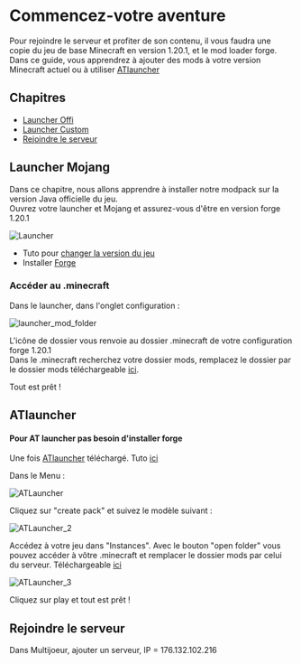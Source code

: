 # Commencez-votre aventure

Pour rejoindre le serveur et profiter de son contenu, il vous faudra une copie du jeu de base Minecraft en version 1.20.1, et le mod loader forge. Dans ce guide, vous apprendrez à ajouter des mods à votre version Minecraft actuel ou à utiliser [ATlauncher](https://atlauncher.com/)

## Chapitres
- [Launcher Offi](#launcher-mojang)
- [Launcher Custom](#atlauncher)
- [Rejoindre le serveur](#rejoindre-le-serveur)

## Launcher Mojang

Dans ce chapitre, nous allons apprendre à installer notre modpack sur la version Java officielle du jeu. <br >
Ouvrez votre launcher et Mojang et assurez-vous d'être en version forge 1.20.1 <br >


![Launcher](https://github.com/McBigProject/Minecraft_Big_Adventure/assets/113355529/5d8bad34-a06d-4348-8401-0c95b040f038) <br >

- Tuto pour [changer la version du jeu](https://shockbyte.com/billing/knowledgebase/189/How-to-Change-Your-Minecraft-Client-Version-on-Java-Edition.html)
- Installer [Forge](https://www.wikihow.com/Install-Minecraft-Forge)

### Accéder au .minecraft

Dans le launcher, dans l'onglet configuration : <br >

![launcher_mod_folder](https://github.com/McBigProject/Minecraft_Big_Adventure/assets/113355529/dea4f78a-1e96-47db-a1af-3d40a4c08708) <br >

L'icône de dossier vous renvoie au dossier .minecraft de votre configuration forge 1.20.1 <br >
Dans le .minecraft recherchez votre dossier mods, remplacez le dossier par le dossier mods téléchargeable [ici](https://github.com/McBigProject/Minecraft_Big_Adventure/tree/c43ff4fc20848e9640125b227cd00fa49ac153fa/Server).<br >

Tout est prêt !<br >

## ATlauncher
#### Pour AT launcher pas besoin d'installer forge
Une fois [ATlauncher](https://atlauncher.com/) téléchargé. Tuto [ici](https://atlauncher.com/help/windows-install) <br >

Dans le Menu : <br >

![ATLauncher](https://github.com/McBigProject/Minecraft_Big_Adventure/assets/113355529/fb6c0d7e-7796-4ff8-acc9-2e44abd3b658) <br >

Cliquez sur "create pack" et suivez le modèle suivant : <br >

![ATLauncher_2](https://github.com/McBigProject/Minecraft_Big_Adventure/assets/113355529/35f66b61-6fb4-4b5b-abb3-a2717ed5a705)

Accédez à votre jeu dans "Instances". Avec le bouton "open folder" vous pouvez accéder à vôtre .minecraft et remplacer le dossier mods par celui du serveur. Téléchargeable [ici](https://github.com/McBigProject/Minecraft_Big_Adventure/tree/c43ff4fc20848e9640125b227cd00fa49ac153fa/Server) <br >

![ATLauncher_3](https://github.com/McBigProject/Minecraft_Big_Adventure/assets/113355529/14145811-4e35-4690-b56b-811b82da1b2c) <br >

Cliquez sur play et tout est prêt ! 

## Rejoindre le serveur

Dans Multijoeur, ajouter un serveur, IP = 176.132.102.216
